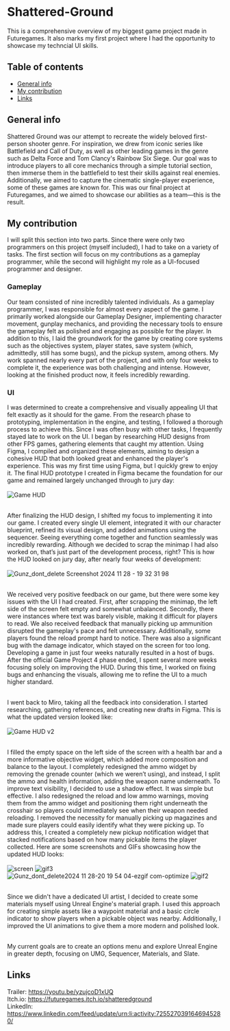 # Shattered-Ground
This is a comprehensive overview of my biggest game project made in Futuregames. It also marks my first project where I had the opportunity to showcase my techncial UI skills.

## Table of contents
* [General info](#general-info)
* [My contribution](#my-contribution)
* [Links](#links)

## General info

Shattered Ground was our attempt to recreate the widely beloved first-person shooter genre. For inspiration, we drew from iconic series like Battlefield and Call of Duty, as well as other leading games in the genre such as Delta Force and Tom Clancy's Rainbow Six Siege. Our goal was to introduce players to all core mechanics through a simple tutorial section, then immerse them in the battlefield to test their skills against real enemies. Additionally, we aimed to capture the cinematic single-player experience, some of these games are known for. This was our final project at Futuregames, and we aimed to showcase our abilities as a team—this is the result.

## My contribution

I will split this section into two parts. Since there were only two programmers on this project (myself included), I had to take on a variety of tasks. The first section will focus on my contributions as a gameplay programmer, while the second will highlight my role as a UI-focused programmer and designer.

### Gameplay

Our team consisted of nine incredibly talented individuals. As a gameplay programmer, I was responsible for almost every aspect of the game. I primarily worked alongside our Gameplay Designer, implementing character movement, gunplay mechanics, and providing the necessary tools to ensure the gameplay felt as polished and engaging as possible for the player. In addition to this, I laid the groundwork for the game by creating core systems such as the objectives system, player states, save system (which, admittedly, still has some bugs), and the pickup system, among others. My work spanned nearly every part of the project, and with only four weeks to complete it, the experience was both challenging and intense. However, looking at the finished product now, it feels incredibly rewarding.

### UI

I was determined to create a comprehensive and visually appealing UI that felt exactly as it should for the game. From the research phase to prototyping, implementation in the engine, and testing, I followed a thorough process to achieve this. Since I was often busy with other tasks, I frequently stayed late to work on the UI. I began by researching HUD designs from other FPS games, gathering elements that caught my attention. Using Figma, I compiled and organized these elements, aiming to design a cohesive HUD that both looked great and enhanced the player's experience. This was my first time using Figma, but I quickly grew to enjoy it. The final HUD prototype I created in Figma became the foundation for our game and remained largely unchanged through to jury day: <br><br>
![Game HUD](https://github.com/user-attachments/assets/36824322-7379-4f3f-ae89-939d4ebf7d08)<br><br>

After finalizing the HUD design, I shifted my focus to implementing it into our game. I created every single UI element, integrated it with our character blueprint, refined its visual design, and added animations using the sequencer. Seeing everything come together and function seamlessly was incredibly rewarding. Although we decided to scrap the minimap I had also worked on, that’s just part of the development process, right? This is how the HUD looked on jury day, after nearly four weeks of development:<br><br>
![Gunz_dont_delete Screenshot 2024 11 28 - 19 32 31 98](https://github.com/user-attachments/assets/86649ab8-c1f9-4548-8c82-2f8d2e804094)<br><br>

We received very positive feedback on our game, but there were some key issues with the UI I had created. First, after scrapping the minimap, the left side of the screen felt empty and somewhat unbalanced. Secondly, there were instances where text was barely visible, making it difficult for players to read. We also received feedback that manually picking up ammunition disrupted the gameplay's pace and felt unnecessary. Additionally, some players found the reload prompt hard to notice. There was also a significant bug with the damage indicator, which stayed on the screen for too long. Developing a game in just four weeks naturally resulted in a host of bugs. After the official Game Project 4 phase ended, I spent several more weeks focusing solely on improving the HUD. During this time, I worked on fixing bugs and enhancing the visuals, allowing me to refine the UI to a much higher standard. <br><br>

I went back to Miro, taking all the feedback into consideration. I started researching, gathering references, and creating new drafts in Figma. This is what the updated version looked like:<br><br>
![Game HUD v2](https://github.com/user-attachments/assets/d4d01b5b-7e1d-4453-93c8-155c541e97e2)<br><br>

I filled the empty space on the left side of the screen with a health bar and a more informative objective widget, which added more composition and balance to the layout. I completely redesigned the ammo widget by removing the grenade counter (which we weren’t using), and instead, I split the ammo and health information, adding the weapon name underneath. To improve text visibility, I decided to use a shadow effect. It was simple but effective. I also redesigned the reload and low ammo warnings, moving them from the ammo widget and positioning them right underneath the crosshair so players could immediately see when their weapon needed reloading. I removed the necessity for manually picking up magazines and made sure players could easily identify what they were picking up. To address this, I created a completely new pickup notification widget that stacked notifications based on how many pickable items the player collected. Here are some screenshots and GIFs showcasing how the updated HUD looks:<br><br>
![screen](https://github.com/user-attachments/assets/7c041c38-ff68-4791-909d-d82e5e07b052)
![gif3](https://github.com/user-attachments/assets/3f793e5d-9ee6-4306-810c-75a82f264219)
![Gunz_dont_delete2024 11 28-20 19 54 04-ezgif com-optimize](https://github.com/user-attachments/assets/2b37d7d9-2ae2-474a-acc8-1a82e470daea)
![gif2](https://github.com/user-attachments/assets/781febf8-517f-4d0f-aa94-2335a125131c)<br><br>


Since we didn't have a dedicated UI artist, I decided to create some materials myself using Unreal Engine's material graph. I used this approach for creating simple assets like a waypoint material and a basic circle indicator to show players when a pickable object was nearby. Additionally, I improved the UI animations to give them a more modern and polished look.<br><br>

My current goals are to create an options menu and explore Unreal Engine in greater depth, focusing on UMG, Sequencer, Materials, and Slate.

## Links

Trailer: https://youtu.be/yzujcoD1xUQ <br>
Itch.io: https://futuregames.itch.io/shatteredground <br>
LinkedIn: https://www.linkedin.com/feed/update/urn:li:activity:7255270391646945280/
